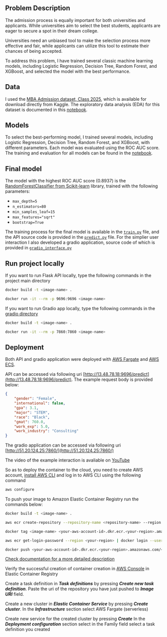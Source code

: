 ## Problem Description
The admission process is equally important for both universities and applicants.
While universities aim to select the best students, applicants are eager to secure a spot in their dream college.

Universities need an unbiased tool to make the selection process more effective and fair,
while applicants can utilize this tool to estimate their chances of being accepted.

To address this problem, I have trained several classic machine learning models,
including Logistic Regression, Decision Tree, Random Forest, and XGBoost,
and selected the model with the best performance.


## Data

I used the [MBA Admission dataset, Class 2025](https://www.kaggle.com/datasets/taweilo/mba-admission-dataset), which is available for download directly from Kaggle. The exploratory data analysis (EDA) for this dataset is documented in this [notebook](https://github.com/KatePril/admission-prediction/blob/main/notebook.ipynb).

## Models

To select the best-performing model, I trained several models, including Logistic Regression, Decision Tree, Random Forest, and XGBoost, with different parameters. Each model was evaluated using the ROC AUC score. The training and evaluation for all models can be found in the [notebook](https://github.com/KatePril/admission-prediction/blob/main/notebook.ipynb). 

## Final model
The model with the highest ROC AUC score (0.8937) is the [RandomForestClassifier from Scikit-learn](https://scikit-learn.org/stable/modules/generated/sklearn.ensemble.RandomForestClassifier.html) library, trained with the following parameters:

- `max_depth=5`
- `n_estimators=80`
- `min_samples_leaf=15`
- `max_features="sqrt"`
- `bootstrap=True`

The training process for the final model is available in the [`train.py`](https://github.com/KatePril/admission-prediction/blob/main/train.py) file, 
and the API source code is provided in the [`predict.py`](https://github.com/KatePril/admission-prediction/blob/main/predict.py) file. 
For the simplier user interaction I also developed a gradio application, source code of which is provided in [`gradio_interface.py`](https://github.com/KatePril/admission-prediction/blob/main/gradio/gradio_interface.py)

## Run project locally
If you want to run Flask API locally, type the following commands in the project main directory
```bash
docker build -t <image-name> .
```

```bash
docker run -it --rm -p 9696:9696 <image-name>
```

If you want to run Gradio app locally, type the following commands in the [gradio directory](https://github.com/KatePril/admission-prediction/tree/main/gradio)
```bash
docker build -t <image-name> .
```

```bash
docker run -it --rm -p 7860:7860 <image-name>
```

## Deployment
Both API and gradio application were deployed with [AWS Fargate](https://aws.amazon.com/fargate/) and [AWS ECS](https://aws.amazon.com/ecs/).

API can be accessed via following uri [http://13.48.78.18:9696/predict](http://13.48.78.18:9696/predict). The example request body is provided below:
```json
{
    "gender": "Female",
    "international": false,
    "gpa": 3.1,
    "major": "STEM",
    "race": "Black",
    "gmat": 760.0,
    "work_exp": 5.0,
    "work_industry": "Consulting"
}
```
The gradio application can be accessed via following uri [http://51.20.124.25:7860/](http://51.20.124.25:7860/)

The video of the example interaction is avaliable on [YouTube](https://www.youtube.com/watch?v=ogAKMQs1voA)

So as to deploy the container to the cloud, you need to create AWS account, [install AWS CLI](https://docs.aws.amazon.com/cli/latest/userguide/getting-started-install.html) and log in to AWS CLI using the following command
```bash
aws configure
```
To push your image to Amazon Elastic Container Registry run the commands below:

```bash
docker build -t <image-name> .
```
```bash
aws ecr create-repository --repository-name <repository-name> --region <your-region>
```
```bash
docker tag <image-name> <your-aws-account-id>.dkr.ecr.<your-region>.amazonaws.com/<repository-name>
```
```bash
aws ecr get-login-password --region <your-region> | docker login --username AWS --password-stdin <your-aws-account-id>.dkr.ecr.<your-region>.amazonaws.com
```
```bash
docker push <your-aws-account-id>.dkr.ecr.<your-region>.amazonaws.com/<repository-name>
```
[Check documentation for a more detailed description](https://docs.aws.amazon.com/AmazonECS/latest/developerguide/create-container-image.html)

Verify the successful creation of container creation in [AWS Console](https://signin.aws.amazon.com/signup?request_type=register) in Elastic Container Registry

Create a task definition in **_Task definitions_** by pressing **_Create new task definition_**. Paste the uri of the repository you have just pushed to **_Image URI_** field.

Create a new cluster in **_Elastic Container Service_** by pressing **_Create cluster_**. In the **_Infrastructure_** section select AWS Fargate (serverless)

Create new service for the created cluster by pressing **_Create_** In the **_Deployment configuration_** section select in the Family field select a task definition you created
